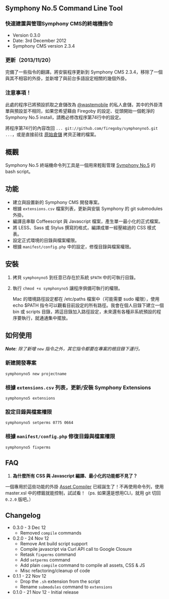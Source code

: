 ## Symphony No.5 Command Line Tool

### 快速建置與管理Symphony CMS的終端機指令

* Version 0.3.0
* Date: 3rd December 2012
* Symphony CMS version 2.3.4

### 更新（2013/11/20）

完備了一些指令的翻譯。將安裝程序更新到 Symphony CMS 2.3.4，移除了一個與其不相容的外掛，並新增了與前台多語設定相關的幾個外掛。

### 注意事項！

此處的程序已將預設抓取之倉儲改為 [@wastemobile](http://github/wastemobile) 的私人倉儲，其中的外掛清單與預設並不相同，如果您希望藉由 Firegoby 的設定、從頭開始一個乾淨的 Symphony No.5 install，請務必修改程序第74行中的設定。

將程序第74行的內容改回 `... git://github.com/firegoby/symphonyno5.git ...`，或是直接前往 [原始倉儲](https://github.com/firegoby/symphonyno5.sh) 拷貝正確的檔案。

## 概觀

Symphony No.5 終端機命令列工具是一個用來輕鬆管理 [Symphony No.5](http://github.com/firegoby/symphonyno5.git) 的 bash script。

## 功能

* 建立與設置新的 Symphony CMS 開發專案。
* 根據 `extensions.csv` 檔案列表，更新與安裝 Symphony 的 git submodules 外掛。
* 編譯且串聯 Coffeescript 與 Javascript 檔案，產生單一最小化的正式檔案。
* 將 LESS、Sass 或 Stylus 撰寫的格式，編譯成單一經壓縮過的 CSS 樣式表。
* 設定正式環境的目錄與檔案權限。
* 根據 `manifest/config.php` 中的設定，修復目錄與檔案權限。

## 安裝

1. 拷貝 `symphonyno5` 到任意已存在於系統 `$PATH` 中的可執行目錄。
2. 執行 `chmod +x symphonyno5` 讓程序俱備可執行的權限。

	Mac 的環境路徑設定都在 /etc/paths 檔案中（可能需要 sudo 權限），使用 echo $PATH 指令可以觀看目前設定的所有路徑。我會在個人目錄下建立一個 bin 或 scripts 目錄，將這目錄加入路徑設定，未來還有各種非系統預設的程序要執行，就通通集中擺放。

## 如何使用

***Note**: 除了新增 `new` 指令之外，其它指令都要在專案的根目錄下運行。*

### 新建開發專案

    symphonyno5 new projectname

### 根據 `extensions.csv` 列表，更新/安裝 Symphony Extensions 

    symphonyno5 extensions

### 設定目錄與檔案權限

    symphonyno5 setperms 0775 0664

### 根據 `manifest/config.php` 修復目錄與檔案權限

    symphonyno5 fixperms

## FAQ

1. **為什麼所有 CSS 與 Javascript 編譯、最小化的功能都不見了？**

  一個專用於這些功能的外掛 [Asset Compiler](http://github.com/firegoby/asset_compiler) 已經誕生了！不再使用命令列，使用 master.xsl 中的標籤就能控制，試試看！（ps. 如果還是想用CLI，就用 git 切回 `0.2.0` 版吧。）

## Changelog

* 0.3.0 - 3 Dec 12
  * Removed `compile` commands
* 0.2.0 - 24 Nov 12
  * Remove Ant build script support
  * Compile javascript via Curl API call to Google Closure
  * Retask `fixperms` command
  * Add `setperms` command
  * Add plain `compile` command to compile all assets, CSS & JS
  * Misc refactoring/cleanup of code
* 0.1.1 - 22 Nov 12 
  * Drop the `.sh` extension from the script
  * Rename `submodules` command to `extensions`
* 0.1.0 - 21 Nov 12 - Initial release